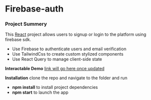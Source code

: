 # Firebase-auth
### Project Summery
This [React](https://reactjs.org/) project allows users to signup or login to the platform using firebase sdk.
- Use Firebase to authenticate users and email verification
- Use TailwindCss to create custom stylized components
- Use React Query to manage client-side state

**Interactable Demo**
[link will go here once updated](http://localhost/)

**Installation**
clone the repo and navigate to the folder and run
- **npm install** to install project dependencies
- **npm start** to launch the app